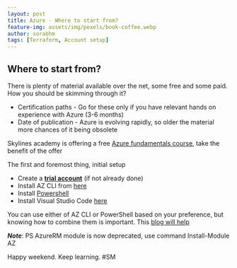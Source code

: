 ```yaml
---
layout: post
title: Azure - Where to start from?
feature-img: assets/img/pexels/book-coffee.webp
author: sorabhm
tags: [Terraform, Account setup]
---
```


## Where to start from?

There is plenty of material available over the net, some free and some paid. How you should be skimming through it?

* Certification paths - Go for these only if you have relevant hands on experience with Azure (3-6 months)
* Date of publication - Azure is evolving rapidly, so older the material more chances of it being obsolete

Skylines academy is offering a free [Azure fundamentals course](https://courses.skylinesacademy.com/p/azure-overview), take the benefit of the offer

The first and foremost thing, initial setup

* Create a [**trial account**](https://azure.microsoft.com/en-us/free/) (if not already done)
* Install AZ CLI from [here](https://docs.microsoft.com/en-us/cli/azure/install-azure-cli?view=azure-cli-latest)
* Install [Powershell](https://docs.microsoft.com/en-us/powershell/scripting/install/installing-powershell?view=powershell-7)
* Install Visual Studio Code [here](https://code.visualstudio.com/download)

You can use either of AZ CLI or PowerShell based on your preference, but knowing how to combine them is important. This [blog will help](https://cloudskills.io/blog/azure-cli-powershell)

**_Note_**: PS AzureRM module is now deprecated, use command Install-Module AZ

Happy weekend. Keep learning.
#SM